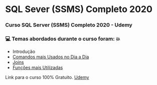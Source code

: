 # SQL Sever (SSMS) Completo 2020
### Curso SQL Server (SSMS) Completo 2020 - Udemy
### :computer: Temas abordados durante o curso foram: :boom:
- Introdução
- [Comandos mais Usados no Dia a Dia](https://github.com/romulovieira777/Curso_SQL_Completo_2020/tree/main/Se%C3%A7%C3%A3o%2002%20-%20Comando%20mais%20Usados)
- [Joins](https://github.com/romulovieira777/Curso_SQL_Completo_2020/tree/main/Se%C3%A7%C3%A3o%2003%20-%20Joins)
- [Funções mais Utilizadas](https://github.com/romulovieira777/Curso_SQL_Completo_2020/tree/main/Se%C3%A7%C3%A3o%2004%20-%20Fun%C3%A7%C3%B5es%20mais%20Utilizadas)


Link para o curso 100% Gratuito. 
[Udemy](https://www.udemy.com/course/curso-sql-completo-desafios-e-muita-pratica/)
